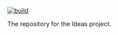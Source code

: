 [![build](https://img.shields.io/circleci/token/ed5de7feaa3b38eb653c5f444065335ed4f7b5ca/project/github/Marcus-Smallman/Ideas/master.svg)](https://circleci.com/gh/Marcus-Smallman/Ideas)

The repository for the Ideas project.
